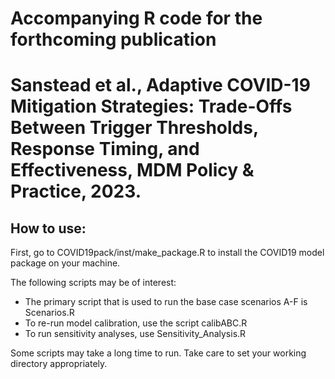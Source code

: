 # Accompanying R code for the forthcoming publication 
# Sanstead et al., Adaptive COVID-19 Mitigation Strategies: Trade-Offs Between Trigger Thresholds, Response Timing, and Effectiveness, MDM Policy & Practice, 2023.
## How to use:

First, go to COVID19pack/inst/make_package.R to install the COVID19 model package on your machine.

The following scripts may be of interest:

-   The primary script that is used to run the base case scenarios A-F is Scenarios.R
-   To re-run model calibration, use the script calibABC.R
-   To run sensitivity analyses, use Sensitivity_Analysis.R

Some scripts may take a long time to run. Take care to set your working directory appropriately.
